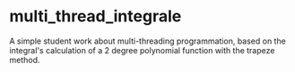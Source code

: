 # multi_thread_integrale

A simple student work about multi-threading programmation, based on the integral's calculation of
a 2 degree polynomial function with the trapeze method.
